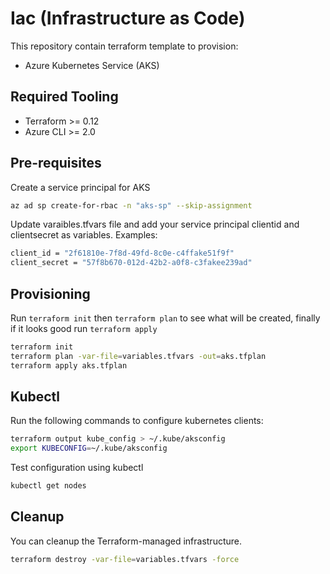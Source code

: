 # Iac (Infrastructure as Code)

This repository contain terraform template to provision:

- Azure Kubernetes Service (AKS) 

## Required Tooling

- Terraform >= 0.12
- Azure CLI >= 2.0

## Pre-requisites

Create a service principal for AKS

```sh
az ad sp create-for-rbac -n "aks-sp" --skip-assignment
```

Update varaibles.tfvars file and add your service principal clientid and clientsecret as variables. Examples:

```sh
client_id = "2f61810e-7f8d-49fd-8c0e-c4ffake51f9f"
client_secret = "57f8b670-012d-42b2-a0f8-c3fakee239ad"
```

## Provisioning

Run `terraform init` then `terraform plan` to see what will be created, finally if it looks good run `terraform apply`

```sh
terraform init
terraform plan -var-file=variables.tfvars -out=aks.tfplan
terraform apply aks.tfplan
```

## Kubectl

Run the following commands to configure kubernetes clients:

```sh
terraform output kube_config > ~/.kube/aksconfig
export KUBECONFIG=~/.kube/aksconfig
```

Test configuration using kubectl

```sh
kubectl get nodes
```

## Cleanup

You can cleanup the Terraform-managed infrastructure.

```sh
terraform destroy -var-file=variables.tfvars -force
```